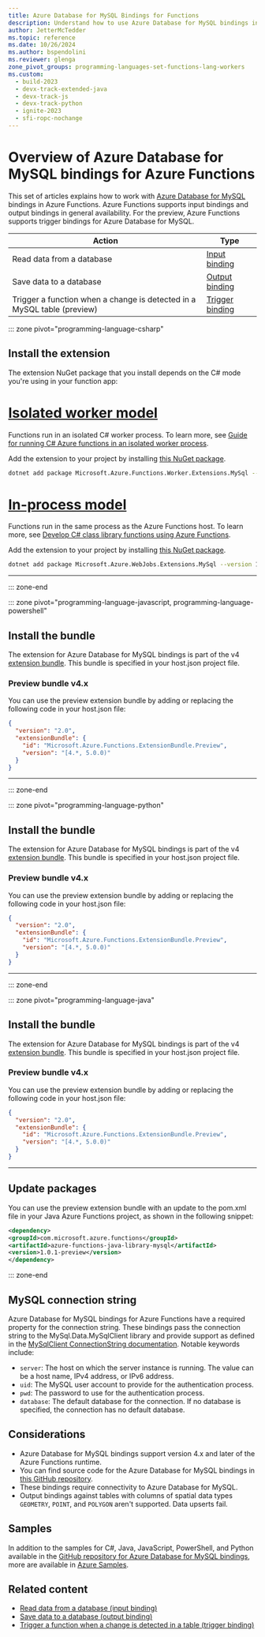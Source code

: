 ```yaml
---
title: Azure Database for MySQL Bindings for Functions
description: Understand how to use Azure Database for MySQL bindings in Azure Functions.
author: JetterMcTedder
ms.topic: reference
ms.date: 10/26/2024
ms.author: bspendolini
ms.reviewer: glenga
zone_pivot_groups: programming-languages-set-functions-lang-workers
ms.custom:
  - build-2023
  - devx-track-extended-java
  - devx-track-js
  - devx-track-python
  - ignite-2023
  - sfi-ropc-nochange
---
```


# Overview of Azure Database for MySQL bindings for Azure Functions

This set of articles explains how to work with [Azure Database for MySQL](/azure/mysql/index) bindings in Azure Functions. Azure Functions supports input bindings and output bindings in general availability. For the preview, Azure Functions supports trigger bindings for Azure Database for MySQL.

| Action | Type |
|---------|---------|
| Read data from a database | [Input binding](./functions-bindings-azure-mysql-input.md) |
| Save data to a database |[Output binding](./functions-bindings-azure-mysql-output.md) |
| Trigger a function when a change is detected in a MySQL table (preview) | [Trigger binding](./functions-bindings-azure-mysql-trigger.md) |

::: zone pivot="programming-language-csharp"

## Install the extension

The extension NuGet package that you install depends on the C# mode you're using in your function app:

# [Isolated worker model](#tab/isolated-process)

Functions run in an isolated C# worker process. To learn more, see [Guide for running C# Azure functions in an isolated worker process](dotnet-isolated-process-guide.md).

Add the extension to your project by installing [this NuGet package](https://www.nuget.org/packages/Microsoft.Azure.Functions.Worker.Extensions.MySql/1.0.3-preview/).

```bash
dotnet add package Microsoft.Azure.Functions.Worker.Extensions.MySql --version 1.0.3-preview
```

# [In-process model](#tab/in-process)

Functions run in the same process as the Azure Functions host. To learn more, see [Develop C# class library functions using Azure Functions](functions-dotnet-class-library.md).

Add the extension to your project by installing [this NuGet package](https://www.nuget.org/packages/Microsoft.Azure.WebJobs.Extensions.MySql/1.0.3-preview).

```bash
dotnet add package Microsoft.Azure.WebJobs.Extensions.MySql --version 1.0.3-preview
```

---

::: zone-end

::: zone pivot="programming-language-javascript, programming-language-powershell"

## Install the bundle

The extension for Azure Database for MySQL bindings is part of the v4 [extension bundle](./extension-bundles.md). This bundle is specified in your host.json project file.

### Preview bundle v4.x

You can use the preview extension bundle by adding or replacing the following code in your host.json file:

```json
{
  "version": "2.0",
  "extensionBundle": {
    "id": "Microsoft.Azure.Functions.ExtensionBundle.Preview",
    "version": "[4.*, 5.0.0)"
  }
}
```

---

::: zone-end

::: zone pivot="programming-language-python"

## Install the bundle

The extension for Azure Database for MySQL bindings is part of the v4 [extension bundle](./extension-bundles.md). This bundle is specified in your host.json project file.

### Preview bundle v4.x

You can use the preview extension bundle by adding or replacing the following code in your host.json file:

```json
{
  "version": "2.0",
  "extensionBundle": {
    "id": "Microsoft.Azure.Functions.ExtensionBundle.Preview",
    "version": "[4.*, 5.0.0)"
  }
}
```

---

::: zone-end

::: zone pivot="programming-language-java"

## Install the bundle

The extension for Azure Database for MySQL bindings is part of the v4 [extension bundle](./extension-bundles.md). This bundle is specified in your host.json project file.

### Preview bundle v4.x

You can use the preview extension bundle by adding or replacing the following code in your host.json file:

```json
{
  "version": "2.0",
  "extensionBundle": {
    "id": "Microsoft.Azure.Functions.ExtensionBundle.Preview",
    "version": "[4.*, 5.0.0)"
  }
}
```

---

## Update packages

You can use the preview extension bundle with an update to the pom.xml file in your Java Azure Functions project, as shown in the following snippet:

```xml
<dependency>
<groupId>com.microsoft.azure.functions</groupId>
<artifactId>azure-functions-java-library-mysql</artifactId>
<version>1.0.1-preview</version>
</dependency>
```

::: zone-end

## MySQL connection string

Azure Database for MySQL bindings for Azure Functions have a required property for the connection string. These bindings pass the connection string to the MySql.Data.MySqlClient library and provide support as defined in the [MySqlClient ConnectionString documentation](https://dev.mysql.com/doc/connector-net/en/connector-net-connections-string.html). Notable keywords include:

- `server`: The host on which the server instance is running. The value can be a host name, IPv4 address, or IPv6 address.
- `uid`: The MySQL user account to provide for the authentication process.
- `pwd`: The password to use for the authentication process.
- `database`: The default database for the connection. If no database is specified, the connection has no default database.

## Considerations

- Azure Database for MySQL bindings support version 4.x and later of the Azure Functions runtime.
- You can find source code for the Azure Database for MySQL bindings in [this GitHub repository](https://github.com/Azure/azure-functions-mysql-extension/tree/main/src).
- These bindings require connectivity to Azure Database for MySQL.
- Output bindings against tables with columns of spatial data types `GEOMETRY`, `POINT`, and `POLYGON` aren't supported. Data upserts fail.

## Samples

In addition to the samples for C#, Java, JavaScript, PowerShell, and Python available in the [GitHub repository for Azure Database for MySQL bindings](https://github.com/Azure/azure-functions-mysql-extension/tree/main/samples), more are available in [Azure Samples](https://github.com/Azure-Samples).

## Related content

- [Read data from a database (input binding)](./functions-bindings-azure-mysql-input.md)
- [Save data to a database (output binding)](./functions-bindings-azure-mysql-output.md)
- [Trigger a function when a change is detected in a table (trigger binding)](./functions-bindings-azure-mysql-trigger.md)
